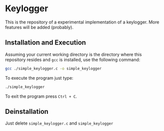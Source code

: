 # Keylogger

This is the repository of a experimental implementation of a keylogger. More features will be added (probably).

## Installation and Execution

Assuming your current working directory is the directory where this repository resides and `gcc` is installed, use the following command:

```` bash
gcc ./simple_keylogger.c -o simple_keylogger
````

To execute the program just type:

````bash
./simple_keylogger
````

To exit the program press `Ctrl + C`.

## Deinstallation

Just delete `simple_keylogger.c` and `simple_keylogger`
